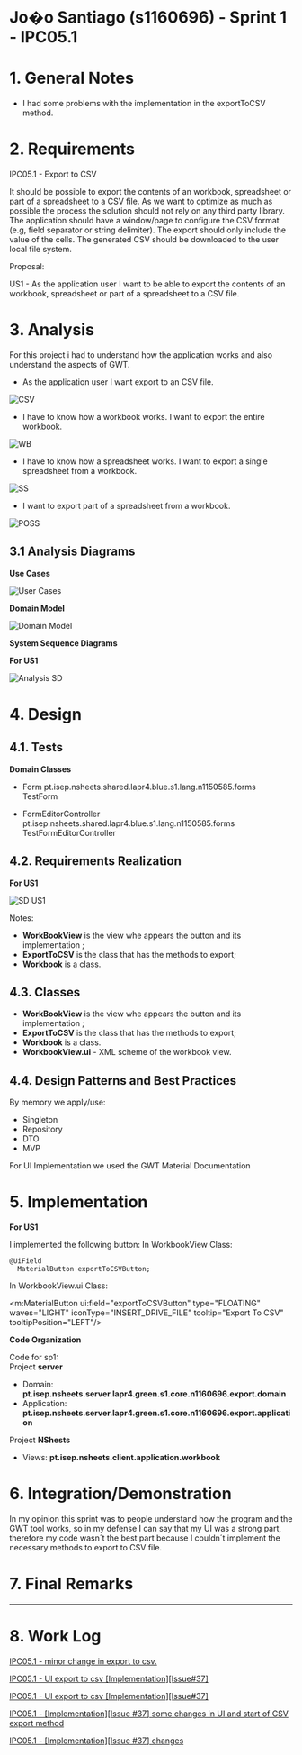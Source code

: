 **Jo�o Santiago** (s1160696) - Sprint 1 - IPC05.1
===============================
# 1. General Notes

- I had some problems with the implementation in the exportToCSV method.

# 2. Requirements

IPC05.1 - Export to CSV

It should be possible to export the contents of an workbook, spreadsheet or part of a spreadsheet to a CSV file. As we want to optimize as much as possible the process the solution should not rely on any third party library. The application should have a window/page to configure the CSV format (e.g, field separator or string delimiter). The export should only include the value of the cells. The generated CSV should be downloaded to the user local file system.

Proposal:

US1 - As the application user I want to be able to export the contents of an workbook, spreadsheet or part of a spreadsheet to a CSV file.


# 3. Analysis

For this project i had to understand how the application works and also understand the aspects of GWT.  

- As the application user I want export to an CSV file.

![CSV](ExportToCSVBtn)

- I have to know how a workbook works. I want to export the entire workbook.

![WB](wb.png)

- I have to know how a spreadsheet works. I want to export a single spreadsheet from a workbook.

![SS](ss.png)

- I want to export part of a spreadsheet from a workbook.

![POSS](partofss.png)

## 3.1 Analysis Diagrams

**Use Cases**

![User Cases](us.png)

**Domain Model**

![Domain Model](dm.png)


**System Sequence Diagrams**

**For US1**

![Analysis SD](analysis.png)

# 4. Design

## 4.1. Tests

**Domain Classes**

- Form
		pt.isep.nsheets.shared.lapr4.blue.s1.lang.n1150585.forms
		TestForm


- FormEditorController
		pt.isep.nsheets.shared.lapr4.blue.s1.lang.n1150585.forms
		TestFormEditorController


## 4.2. Requirements Realization

**For US1**

![SD US1](design1.png)

Notes:  

- **WorkBookView** is the view whe appears the button and its implementation ;    
- **ExportToCSV** is the class that has the methods to export;
- **Workbook** is a class.


## 4.3. Classes

- **WorkBookView** is the view whe appears the button and its implementation ;    
- **ExportToCSV** is the class that has the methods to export;
- **Workbook** is a class.
-	**WorkbookView.ui** - XML scheme of the workbook view.


## 4.4. Design Patterns and Best Practices

By memory we apply/use:  
- Singleton  
- Repository  
- DTO  
- MVP

For UI Implementation we used the GWT Material Documentation   

# 5. Implementation

**For US1**

I implemented the following button:
In WorkbookView Class:

    @UiField
      MaterialButton exportToCSVButton;

In WorkbookView.ui Class:

<m:MaterialButton ui:field="exportToCSVButton" type="FLOATING" waves="LIGHT" iconType="INSERT_DRIVE_FILE" tooltip="Export To CSV" tooltipPosition="LEFT"/>


**Code Organization**  

Code for sp1:  
Project **server**
- Domain: **pt.isep.nsheets.server.lapr4.green.s1.core.n1160696.export.domain**
- Application: **pt.isep.nsheets.server.lapr4.green.s1.core.n1160696.export.application**


Project **NShests**
- Views: **pt.isep.nsheets.client.application.workbook**


# 6. Integration/Demonstration

In my opinion this sprint was to people understand how the program and the GWT tool works, so in my defense I can say that my UI was a strong part, therefore my code wasn´t the best part because I couldn´t implement the necessary methods to export to CSV file.


# 7. Final Remarks
----------------------------------------------------------------------------------------------------------------
# 8. Work Log

[IPC05.1 - minor change in export to csv.](https://bitbucket.org/lei-isep/lapr4-18-2dl/commits/856e1876eb1d44149705cffffe19dfe59d0ce23e)

[IPC05.1 - UI export to csv [Implementation][Issue#37]](https://bitbucket.org/lei-isep/lapr4-18-2dl/commits/ae01d54d65f549d2b771eaac28c0e4b1192f12b0)

[IPC05.1 - UI export to csv [Implementation][Issue#37]](https://bitbucket.org/lei-isep/lapr4-18-2dl/commits/abc392f60a2c82f01d7909b9e59e979bc606c5d7)

[IPC05.1 - [Implementation][Issue #37] some changes in UI and start of CSV export method](https://bitbucket.org/lei-isep/lapr4-18-2dl/commits/8f05fa33e67cdd022bd211e3de4b8ee9f679338b)

[IPC05.1 - [Implementation][Issue #37] changes](https://bitbucket.org/lei-isep/lapr4-18-2dl/commits/59678a26654ac518eb8600d7ed7e1de81bdfb458)
